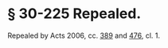 # § 30-225 Repealed.

<p>Repealed by Acts 2006, cc. <a href='http://lis.virginia.gov/cgi-bin/legp604.exe?061+ful+CHAP0389'>389</a> and <a href='http://lis.virginia.gov/cgi-bin/legp604.exe?061+ful+CHAP0476'>476</a>, cl. 1.</p>